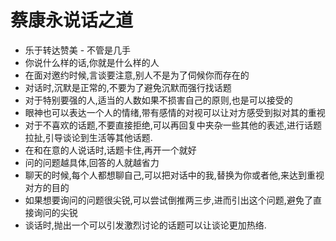 # 蔡康永说话之道 

- 乐于转达赞美 - 不管是几手
- 你说什么样的话,你就是什么样的人
- 在面对邀约时候,言谈要注意,别人不是为了伺候你而存在的
- 对话时,沉默是正常的,不要为了避免沉默而强行找话题
- 对于特别要强的人,适当的人数如果不损害自己的原则,也是可以接受的
- 眼神也可以表达一个人的情绪,带有感情的对视可以让对方感受到拟对其的重视
- 对于不喜欢的话题,不要直接拒绝,可以再回复中夹杂一些其他的表述,进行话题拉扯,引导谈论到生活等其他话题.
- 在和在意的人说话时,话题卡住,再开一个就好
- 问的问题越具体,回答的人就越省力
- 聊天的时候,每个人都想聊自己,可以把对话中的我,替换为你或者他,来达到重视对方的目的
- 如果想要询问的问题很尖锐,可以尝试倒推两三步,进而引出这个问题,避免了直接询问的尖锐
- 谈话时,抛出一个可以引发激烈讨论的话题可以让谈论更加热络.